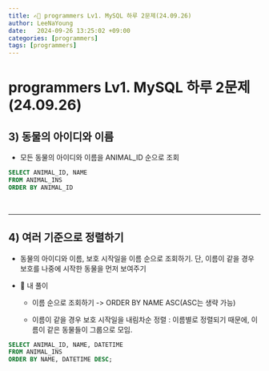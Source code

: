 ```yaml
---
title: ✍🏻 programmers Lv1. MySQL 하루 2문제(24.09.26)
author: LeeNaYoung
date:   2024-09-26 13:25:02 +09:00
categories: [programmers]
tags: [programmers]
---
```



# programmers Lv1. MySQL 하루 2문제(24.09.26)

## 3) 동물의 아이디와 이름

- 모든 동물의 아이디와 이름을 ANIMAL_ID 순으로 조회

```sql
SELECT ANIMAL_ID, NAME
FROM ANIMAL_INS
ORDER BY ANIMAL_ID
```

<br>

---

## 4) 여러 기준으로 정렬하기

- 동물의 아이디와 이름, 보호 시작일을 이름 순으로 조회하기. 단, 이름이 같을 경우 보호를 나중에 시작한 동물을 먼저 보여주기

- 📌 내 풀이
	- 이름 순으로 조회하기 -> ORDER BY NAME ASC(ASC는 생략 가능)

	- 이름이 같을 경우 보호 시작일을 내림차순 정렬 : 이름별로 정렬되기 때문에, 이름이 같은 동물들이 그룹으로 모임.

```sql
SELECT ANIMAL_ID, NAME, DATETIME
FROM ANIMAL_INS
ORDER BY NAME, DATETIME DESC;
```

